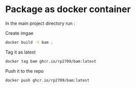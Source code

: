 # Package as docker container

In the main project directory run :

Create imgae
```bash
docker build -t bam .
```

Tag it as latest
```bash
docker tag bam ghcr.io/rp2709/bam:latest
```

Push it to the repo
```bash
docker push ghcr.io/rp2709/bam:latest
```